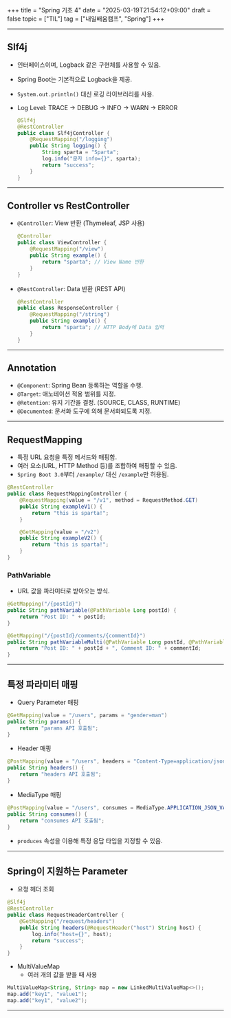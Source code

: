 +++
title = "Spring 기초 4"
date = "2025-03-19T21:54:12+09:00"
draft = false
topic = ["TIL"]
tag = ["내일배움캠프", "Spring"]
+++

---

## Slf4j
- 인터페이스이며, Logback 같은 구현체를 사용할 수 있음.  
- Spring Boot는 기본적으로 Logback을 제공.  
- `System.out.println()` 대신 로깅 라이브러리를 사용.  
- Log Level: TRACE → DEBUG → INFO → WARN → ERROR  

  ```java
  @Slf4j
  @RestController
  public class Slf4jController {
      @RequestMapping("/logging")
      public String logging() {
          String sparta = "Sparta";
          log.info("문자 info={}", sparta);
          return "success";
      }
  }
  ```

---

## Controller vs RestController
- `@Controller`: View 반환 (Thymeleaf, JSP 사용)
  ```java
  @Controller
  public class ViewController {
      @RequestMapping("/view")
      public String example() {
          return "sparta"; // View Name 반환
      }
  }
  ```
- `@RestController`: Data 반환 (REST API)
  ```java
  @RestController
  public class ResponseController {
      @RequestMapping("/string")
      public String example() {
          return "sparta"; // HTTP Body에 Data 입력
      }
  }
  ```

---

## Annotation
- `@Component`: Spring Bean 등록하는 역할을 수행.  
- `@Target`: 애노테이션 적용 범위를 지정.  
- `@Retention`: 유지 기간을 결정. (SOURCE, CLASS, RUNTIME)  
- `@Documented`: 문서화 도구에 의해 문서화되도록 지정.  

---

## RequestMapping
- 특정 URL 요청을 특정 메서드와 매핑함.  
- 여러 요소(URL, HTTP Method 등)를 조합하여 매핑할 수 있음.  
- `Spring Boot 3.0`부터 `/example/` 대신 `/example`만 허용됨.  

```java
@RestController
public class RequestMappingController {
    @RequestMapping(value = "/v1", method = RequestMethod.GET)
    public String exampleV1() {
        return "this is sparta!";
    }

    @GetMapping(value = "/v2")
    public String exampleV2() {
        return "this is sparta!";
    }
}
```

### PathVariable
- URL 값을 파라미터로 받아오는 방식.  
```java
@GetMapping("/{postId}")
public String pathVariable(@PathVariable Long postId) {
    return "Post ID: " + postId;
}
```

```java
@GetMapping("/{postId}/comments/{commentId}")
public String pathVariableMulti(@PathVariable Long postId, @PathVariable Long commentId) {
    return "Post ID: " + postId + ", Comment ID: " + commentId;
}
```

---

## 특정 파라미터 매핑
- Query Parameter 매핑
```java
@GetMapping(value = "/users", params = "gender=man")
public String params() {
    return "params API 호출됨";
}
```
- Header 매핑
```java
@PostMapping(value = "/users", headers = "Content-Type=application/json")
public String headers() {
    return "headers API 호출됨";
}
```
- MediaType 매핑
```java
@PostMapping(value = "/users", consumes = MediaType.APPLICATION_JSON_VALUE)
public String consumes() {
    return "consumes API 호출됨";
}
```
- `produces` 속성을 이용해 특정 응답 타입을 지정할 수 있음.  

---

## Spring이 지원하는 Parameter
- 요청 헤더 조회
```java
@Slf4j
@RestController
public class RequestHeaderController {
    @GetMapping("/request/headers")
    public String headers(@RequestHeader("host") String host) {
        log.info("host={}", host);
        return "success";
    }
}
```
- MultiValueMap
  - 여러 개의 값을 받을 때 사용  
```java
MultiValueMap<String, String> map = new LinkedMultiValueMap<>();
map.add("key1", "value1");
map.add("key1", "value2");
```

---